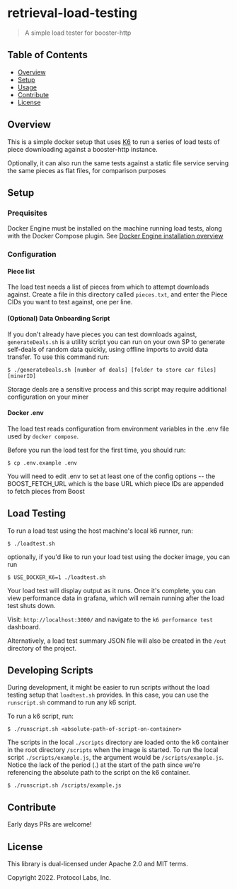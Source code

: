 # retrieval-load-testing

> A simple load tester for booster-http

## Table of Contents

- [Overview](#overview)
- [Setup](#setup)
- [Usage](#usage)
- [Contribute](#contribute)
- [License](#license)

## Overview

This is a simple docker setup that uses [K6](k6.io) to run a series of load tests of piece downloading against a booster-http instance.

Optionally, it can also run the same tests against a static file service serving
the same pieces as flat files, for comparison purposes

## Setup

### Prequisites

Docker Engine must be installed on the machine running load tests, along with the Docker Compose plugin. See [Docker Engine installation overview](https://docs.docker.com/engine/install/)

### Configuration

#### Piece list

The load test needs a list of pieces from which to attempt downloads against. Create a file in this directory called `pieces.txt`, and enter the Piece CIDs you want to test against, one per line.

#### (Optional) Data Onboarding Script

If you don't already have pieces you can test downloads against, `generateDeals.sh` is a utility script you can run on your own SP to generate self-deals of random data quickly, using offline imports to avoid data transfer. To use this
command run:

```
$ ./generateDeals.sh [number of deals] [folder to store car files] [minerID]
```

Storage deals are a sensitive process and this script may require additional configuration on your miner

#### Docker .env

The load test reads configuration from environment variables in the .env file used by `docker compose`.

Before you run the load test for the first time, you should run:

```
$ cp .env.example .env
```

You will need to edit .env to set at least one of the config options -- the BOOST_FETCH_URL which is the base URL which piece IDs are appended to fetch pieces from Boost

## Load Testing

To run a load test using the host machine's local k6 runner, run:

```
$ ./loadtest.sh
```

optionally, if you'd like to run your load test using the docker image, you can run

```
$ USE_DOCKER_K6=1 ./loadtest.sh
```

Your load test will display output as it runs. Once it's complete, you can view
performance data in grafana, which will remain running after the load test shuts down.

Visit: `http://localhost:3000/` and navigate to the `k6 performance test` dashboard.

Alternatively, a load test summary JSON file will also be created in the `/out` directory of the project.

## Developing Scripts

During development, it might be easier to run scripts without the load testing setup that `loadtest.sh` provides. In this case, you can use the `runscript.sh` command to run any k6 script.

To run a k6 script, run:

```
$ ./runscript.sh <absolute-path-of-script-on-container>
```

The scripts in the local `./scripts` directory are loaded onto the k6 container in the root directory `/scripts` when the image is started. To run the local script `./scripts/example.js`, the argument would be `/scripts/example.js`. Notice the lack of the period (.) at the start of the path since we're referencing the absolute path to the script on the k6 container.

```
$ ./runscript.sh /scripts/example.js
```

## Contribute

Early days PRs are welcome!

## License

This library is dual-licensed under Apache 2.0 and MIT terms.

Copyright 2022. Protocol Labs, Inc.
